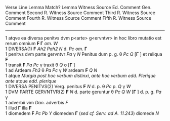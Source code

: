   Verse   Line   Lemma Match?   Lemma                                                                                       Witness                  Source     Ed. Comment                                                   Gen. Comment   Second R.            Witness                 Source   Comment                          Third R.     Witness   Source   Comment   Fourth R.   Witness     Source   Comment   Fifth R.   Witness   Source   Comment
  ------- ------ -------------- ------------------------------------------------------------------------------------------- ------------------------ ---------- ------------------------------------------------------------- -------------- -------------------- ----------------------- -------- -------------------------------- ------------ --------- -------- --------- ----------- ----------- -------- --------- ---------- --------- -------- ---------
  1                             atqve ea diversa penitvs dvm p\<arte\> g\<ervntvr\> in hoc libro mutatio est rerum omnium   **F Γ**                                                                                                          *om.*                *W*                                                                                                                                                                                  
  1                             DIVERSA(1)                                                                                  **F** *Ah2* *Pah2* *N*                                                                                           d.                   *Pc*                                                              *om.*        **Γ**                                                                                                 
  1                             penitvs dvm parte gervntvr                                                                  *Pa* γ *N*                                                                                                       Penitus dum p. g.    θ *Pc Q* \[**Γ** \]                                               et reliqua   **F**                                                                                                 
  1                             transit                                                                                     **F** *Pa Pc* γ                                                                                                  traxit               θ *Q* σ \[**Γ** \]                                                                                                                                                                   
  1                             ad Ardeam                                                                                   *Fh3* θ *Pa Pc* γ *W*                                                                                            ardeam               **F** *Q N*                                                                                                                                                                          
  1                             atque                                                                                                                *Murgia*   *post hoc verbum distinxi*, *ante hoc verbum edd. Plerique*   *ante* atque                        *edd. plerique*                                                                                                                                                                      
  1                             DIVERSA PENITVS(2)                                                                                                   Verg.                                                                                   penitus              **F** *N*                                                         d\. p.       θ *Pc*                       p.          *Q* γ *W*                                                    
  1                             DVM PARTE GERVNTVR(2)                                                                       **F** *N*                                                                                                        d\. parte geruntur   θ *Pc Q W* \[**Γ** \]                                             d\. p. g.    *Pa* γ                                                                                                
  1                             adverbii vim                                                                                                         *Dan.*                                                                                  adverbis             *F*                                                                                                                                                                                  
  1                             illud                                                                                       **Γ**                                                                                                            illa                 **F**                                                                                                                                                                                
  1                             diomedem                                                                                    **F** *Pc Pb Y*                                                                                                  diomeden             **Γ**                            (*sed cf. Serv. ad A. 11.243*)   diomede      *N*                                                                                                   

